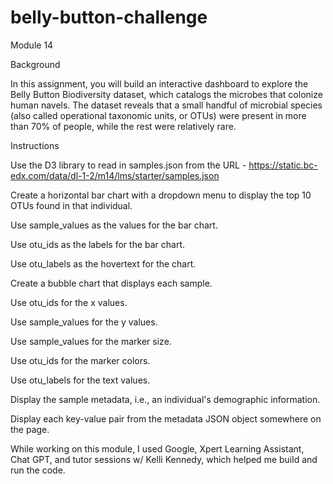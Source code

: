 # belly-button-challenge
Module 14

Background


In this assignment, you will build an interactive dashboard to explore the Belly Button Biodiversity dataset, which catalogs the microbes that colonize human navels. The dataset reveals that a small handful of microbial species (also called operational taxonomic units, or OTUs) were present in more than 70% of people, while the rest were relatively rare.


Instructions

Use the D3 library to read in samples.json from the URL  - https://static.bc-edx.com/data/dl-1-2/m14/lms/starter/samples.json

Create a horizontal bar chart with a dropdown menu to display the top 10 OTUs found in that individual.

Use sample_values as the values for the bar chart.

Use otu_ids as the labels for the bar chart.

Use otu_labels as the hovertext for the chart.



Create a bubble chart that displays each sample.

Use otu_ids for the x values.

Use sample_values for the y values.

Use sample_values for the marker size.

Use otu_ids for the marker colors.

Use otu_labels for the text values.



Display the sample metadata, i.e., an individual's demographic information.

Display each key-value pair from the metadata JSON object somewhere on the page.

While working on this module, I used Google, Xpert Learning Assistant, Chat GPT, and tutor sessions w/ Kelli Kennedy, which helped me build and run the code.
